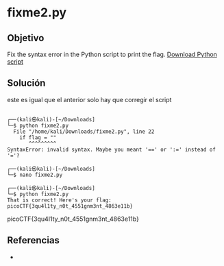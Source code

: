 # fixme2.py 
## Objetivo  
Fix the syntax error in the Python script to print the flag. [Download Python script](https://artifacts.picoctf.net/c/65/fixme2.py)
## Solución  
este es igual que el anterior solo hay que corregir el script 
```shell
    
┌──(kali㉿kali)-[~/Downloads]
└─$ python fixme2.py
  File "/home/kali/Downloads/fixme2.py", line 22
    if flag = ""
       ^^^^^^^^^
SyntaxError: invalid syntax. Maybe you meant '==' or ':=' instead of '='?
                                                                                                
┌──(kali㉿kali)-[~/Downloads]
└─$ nano fixme2.py  
                                                                                                
┌──(kali㉿kali)-[~/Downloads]
└─$ python fixme2.py
That is correct! Here's your flag: picoCTF{3qu4l1ty_n0t_4551gnm3nt_4863e11b}

```
picoCTF{3qu4l1ty_n0t_4551gnm3nt_4863e11b}

## Referencias
- []()